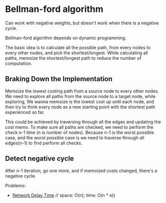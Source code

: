 # Bellman-ford algorithm

Can work with negative weights, but doesn't work when there is a negative cycle.

Bellman-ford algorithm depends on dynamic programming.

The basic idea is to calculate all the possible path, from every nodes to every other nodes, and pick the shortest/longest. While calculating all paths, memoize the shortest/longest path to reduce the number of computation.

## Braking Down the Implementation

Memoize the lowest costing path from a source node to every other nodes. We need to explore all paths from the source node to a target node, while exploring, We wanna memoize is the lowest cost up until each node, and then try to think every node as a new starting point with the shortest path experienced so far.

This could be achieved by traversing through all the edges and updating the cost memo.
To make sure all paths are checked, we need to perform the check n-1 time (n is number of nodes). Because n-1 is the worst possible case, and the worst possible case is we need to traverse through all edges(n-1) to find perform all checks.

## Detect negative cycle

After n-1 iteration, go one more, and if memoized costs changed, there's a negative cycle.

Problems:

- [Network Delay Time](https://leetcode.com/problems/network-delay-time/) // space: O(n); time: O(n \* e))
